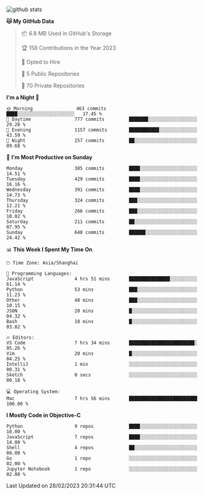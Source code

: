 
![github stats](https://github-readme-stats.vercel.app/api?username=ChesterYue&show_icons=true&count_private=true)

<!-- ![wakatime](https://github-readme-stats.vercel.app/api/wakatime?username=ChesterYue&layout=compact) -->

<!-- ![wakatime](https://github-readme-stats.vercel.app/api/top-langs/?username=ChesterYue&layout=compact) -->

<!--START_SECTION:waka-->
**🐱 My GitHub Data** 

> 📦 6.8 MB Used in GitHub's Storage 
 > 
> 🏆 158 Contributions in the Year 2023
 > 
> 💼 Opted to Hire
 > 
> 📜 5 Public Repositories 
 > 
> 🔑 70 Private Repositories 
 > 
**I'm a Night 🦉** 

```text
🌞 Morning                463 commits         ████░░░░░░░░░░░░░░░░░░░░░   17.45 % 
🌆 Daytime                777 commits         ███████░░░░░░░░░░░░░░░░░░   29.28 % 
🌃 Evening                1157 commits        ███████████░░░░░░░░░░░░░░   43.59 % 
🌙 Night                  257 commits         ██░░░░░░░░░░░░░░░░░░░░░░░   09.68 % 
```
📅 **I'm Most Productive on Sunday** 

```text
Monday                   385 commits         ████░░░░░░░░░░░░░░░░░░░░░   14.51 % 
Tuesday                  429 commits         ████░░░░░░░░░░░░░░░░░░░░░   16.16 % 
Wednesday                391 commits         ████░░░░░░░░░░░░░░░░░░░░░   14.73 % 
Thursday                 324 commits         ███░░░░░░░░░░░░░░░░░░░░░░   12.21 % 
Friday                   266 commits         ███░░░░░░░░░░░░░░░░░░░░░░   10.02 % 
Saturday                 211 commits         ██░░░░░░░░░░░░░░░░░░░░░░░   07.95 % 
Sunday                   648 commits         ██████░░░░░░░░░░░░░░░░░░░   24.42 % 
```


📊 **This Week I Spent My Time On** 

```text
🕑︎ Time Zone: Asia/Shanghai

💬 Programming Languages: 
JavaScript               4 hrs 51 mins       ███████████████░░░░░░░░░░   61.14 % 
Python                   53 mins             ███░░░░░░░░░░░░░░░░░░░░░░   11.23 % 
Other                    48 mins             ███░░░░░░░░░░░░░░░░░░░░░░   10.15 % 
JSON                     20 mins             █░░░░░░░░░░░░░░░░░░░░░░░░   04.32 % 
Bash                     18 mins             █░░░░░░░░░░░░░░░░░░░░░░░░   03.82 % 

🔥 Editors: 
VS Code                  7 hrs 34 mins       ████████████████████████░   95.26 % 
Vim                      20 mins             █░░░░░░░░░░░░░░░░░░░░░░░░   04.25 % 
IntelliJ                 1 min               ░░░░░░░░░░░░░░░░░░░░░░░░░   00.31 % 
Sketch                   0 secs              ░░░░░░░░░░░░░░░░░░░░░░░░░   00.18 % 

💻 Operating System: 
Mac                      7 hrs 56 mins       █████████████████████████   100.00 % 
```

**I Mostly Code in Objective-C** 

```text
Python                   9 repos             ████░░░░░░░░░░░░░░░░░░░░░   18.00 % 
JavaScript               7 repos             ████░░░░░░░░░░░░░░░░░░░░░   14.00 % 
Shell                    4 repos             ██░░░░░░░░░░░░░░░░░░░░░░░   08.00 % 
Go                       1 repo              ░░░░░░░░░░░░░░░░░░░░░░░░░   02.00 % 
Jupyter Notebook         1 repo              ░░░░░░░░░░░░░░░░░░░░░░░░░   02.00 % 
```




 Last Updated on 28/02/2023 20:31:44 UTC
<!--END_SECTION:waka-->